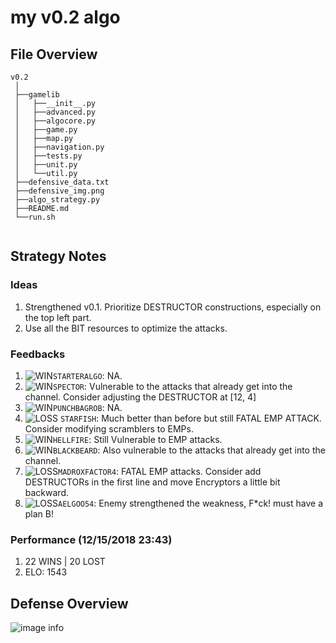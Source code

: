 # my v0.2 algo

## File Overview

```
v0.2
 │
 ├──gamelib
 │   ├──__init__.py
 │   ├──advanced.py
 │   ├──algocore.py
 │   ├──game.py
 │   ├──map.py
 │   ├──navigation.py
 │   ├──tests.py
 │   ├──unit.py
 │   └──util.py
 ├──defensive_data.txt
 ├──defensive_img.png
 ├──algo_strategy.py
 ├──README.md
 └──run.sh
 
```

## Strategy Notes
### Ideas
1. Strengthened v0.1. Prioritize DESTRUCTOR constructions, especially on the top left part.
2. Use all the BIT resources to optimize the attacks.

### Feedbacks
1. ![WIN](https://placehold.it/15/c5f015/000000?text=+)`STARTERALGO`: NA.
2. ![WIN](https://placehold.it/15/c5f015/000000?text=+)`SPECTOR`: Vulnerable to the attacks that already get into the channel. 
Consider adjusting the DESTRUCTOR at [12, 4]
3. ![WIN](https://placehold.it/15/c5f015/000000?text=+)`PUNCHBAGROB`: NA.
4. ![LOSS](https://placehold.it/15/f03c15/000000?text=+) `STARFISH`: Much better than before but still FATAL EMP ATTACK. Consider 
modifying scramblers to EMPs.
5. ![WIN](https://placehold.it/15/c5f015/000000?text=+)`HELLFIRE`: Still Vulnerable to EMP attacks.
6. ![WIN](https://placehold.it/15/c5f015/000000?text=+)`BLACKBEARD`: Also vulnerable to the attacks that already get into the channel.
7. ![LOSS](https://placehold.it/15/f03c15/000000?text=+)`MADROXFACTOR4`: FATAL EMP attacks. Consider add DESTRUCTORs in the first line 
and move Encryptors a little bit backward. 
8. ![LOSS](https://placehold.it/15/f03c15/000000?text=+)`AELGOO54`: Enemy strengthened the weakness, F*ck! must have a plan B!



### Performance (12/15/2018 23:43)
1. 22 WINS | 20 LOST
2. ELO: 1543

## Defense Overview
![image info](./defensive_img.png)

